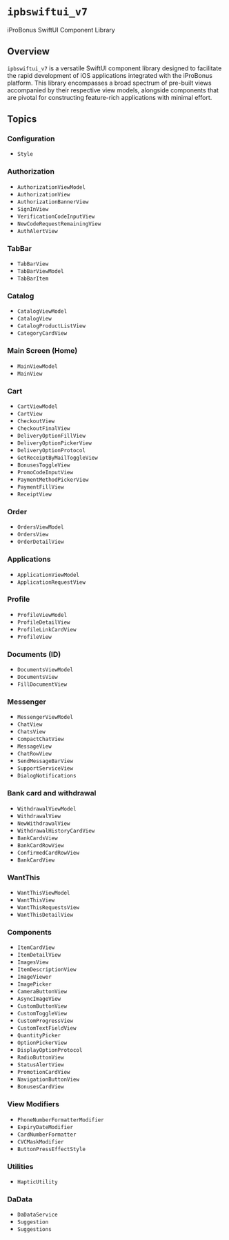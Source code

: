 # ``ipbswiftui_v7``

iProBonus SwiftUI Component Library

## Overview

`ipbswiftui_v7` is a versatile SwiftUI component library designed to facilitate the rapid development of iOS applications integrated with the iProBonus platform. This library encompasses a broad spectrum of pre-built views accompanied by their respective view models, alongside components that are pivotal for constructing feature-rich applications with minimal effort.

## Topics

### Configuration

- ``Style``

### Authorization

- ``AuthorizationViewModel``
- ``AuthorizationView``
- ``AuthorizationBannerView``
- ``SignInView``
- ``VerificationCodeInputView``
- ``NewCodeRequestRemainingView``
- ``AuthAlertView``

### TabBar

- ``TabBarView``
- ``TabBarViewModel``
- ``TabBarItem``

### Catalog

- ``CatalogViewModel``
- ``CatalogView``
- ``CatalogProductListView``
- ``CategoryCardView``

### Main Screen (Home)

- ``MainViewModel``
- ``MainView``

### Cart

- ``CartViewModel``
- ``CartView``
- ``CheckoutView``
- ``CheckoutFinalView``
- ``DeliveryOptionFillView``
- ``DeliveryOptionPickerView``
- ``DeliveryOptionProtocol``
- ``GetReceiptByMailToggleView``
- ``BonusesToggleView``
- ``PromoCodeInputView``
- ``PaymentMethodPickerView``
- ``PaymentFillView``
- ``ReceiptView``

### Order

- ``OrdersViewModel``
- ``OrdersView``
- ``OrderDetailView``

### Applications

- ``ApplicationViewModel``
- ``ApplicationRequestView``

### Profile

- ``ProfileViewModel``
- ``ProfileDetailView``
- ``ProfileLinkCardView``
- ``ProfileView``

### Documents (ID)

- ``DocumentsViewModel``
- ``DocumentsView``
- ``FillDocumentView``

### Messenger

- ``MessengerViewModel``
- ``ChatView``
- ``ChatsView``
- ``CompactChatView``
- ``MessageView``
- ``ChatRowView``
- ``SendMessageBarView``
- ``SupportServiceView``
- ``DialogNotifications``

### Bank card and withdrawal

- ``WithdrawalViewModel``
- ``WithdrawalView``
- ``NewWithdrawalView``
- ``WithdrawalHistoryCardView``
- ``BankCardsView``
- ``BankCardRowView``
- ``ConfirmedCardRowView``
- ``BankCardView``

### WantThis

- ``WantThisViewModel``
- ``WantThisView``
- ``WantThisRequestsView``
- ``WantThisDetailView``

### Components

- ``ItemCardView``
- ``ItemDetailView``
- ``ImagesView``
- ``ItemDescriptionView``
- ``ImageViewer``
- ``ImagePicker``
- ``CameraButtonView``
- ``AsyncImageView``
- ``CustomButtonView``
- ``CustomToggleView``
- ``CustomProgressView``
- ``CustomTextFieldView``
- ``QuantityPicker``
- ``OptionPickerView``
- ``DisplayOptionProtocol``
- ``RadioButtonView``
- ``StatusAlertView``
- ``PromotionCardView``
- ``NavigationButtonView``
- ``BonusesCardView``

### View Modifiers

- ``PhoneNumberFormatterModifier``
- ``ExpiryDateModifier``
- ``CardNumberFormatter``
- ``CVCMaskModifier``
- ``ButtonPressEffectStyle``

### Utilities

- ``HapticUtility``

### DaData

- ``DaDataService``
- ``Suggestion``
- ``Suggestions``
